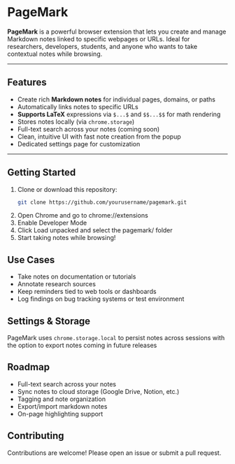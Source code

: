 # PageMark

**PageMark** is a powerful browser extension that lets you create and manage Markdown notes linked to specific webpages or URLs. Ideal for researchers, developers, students, and anyone who wants to take contextual notes while browsing.

---

## Features

- Create rich **Markdown notes** for individual pages, domains, or paths
- Automatically links notes to specific URLs
- **Supports LaTeX** expressions via `$...$` and `$$...$$` for math rendering
- Stores notes locally (via `chrome.storage`)
- Full-text search across your notes (coming soon)
- Clean, intuitive UI with fast note creation from the popup
- Dedicated settings page for customization

---

## Getting Started

1. Clone or download this repository:
   ```bash
   git clone https://github.com/yourusername/pagemark.git
   ```
2. Open Chrome and go to chrome://extensions
3. Enable Developer Mode
4. Click Load unpacked and select the pagemark/ folder
5. Start taking notes while browsing!

## Use Cases

- Take notes on documentation or tutorials
- Annotate research sources
- Keep reminders tied to web tools or dashboards
- Log findings on bug tracking systems or test environment

## Settings & Storage
PageMark uses `chrome.storage.local` to persist notes across sessions with the option to export notes coming in future releases

## Roadmap

- Full-text search across your notes
- Sync notes to cloud storage (Google Drive, Notion, etc.)
- Tagging and note organization
- Export/import markdown notes
- On-page highlighting support

## Contributing
Contributions are welcome! Please open an issue or submit a pull request.

